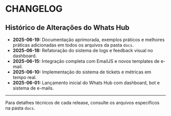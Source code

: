 # CHANGELOG

## Histórico de Alterações do Whats Hub

- **2025-06-19:** Documentação aprimorada, exemplos práticos e melhores práticas adicionadas em todos os arquivos da pasta `docs`.
- **2025-06-18:** Refatoração do sistema de logs e feedback visual no dashboard.
- **2025-06-15:** Integração completa com EmailJS e novos templates de e-mail.
- **2025-06-10:** Implementação do sistema de tickets e métricas em tempo real.
- **2025-06-01:** Lançamento inicial do Whats Hub com dashboard, bot e sistema de e-mails.

---
Para detalhes técnicos de cada release, consulte os arquivos específicos na pasta `docs`.
